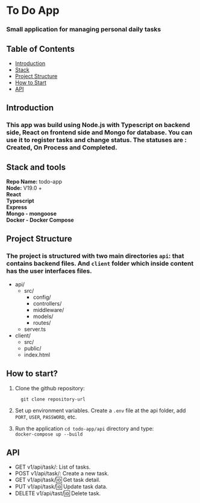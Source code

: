 # To Do App

###  Small application for managing personal daily tasks 

## Table of Contents
* [Introduction](#introduction)
* [Stack](#stack-and-versions)
* [Project Structure](#project-structure)
* [How to Start](#how-to-start)
* [API](#api)

## Introduction
### This app was build using Node.js with Typescript on backend side, React on frontend side and Mongo for database. You can use it to register tasks and change status. The statuses are : Created, On Process and Completed. 

## Stack and tools
**Repo Name:**  todo-app  
**Node:** V19.0 +   
**React**  
**Typescript**  
**Express**  
**Mongo - mongoose**  
**Docker - Docker Compose**

## Project Structure
### The project is structured with two main directories `api`: that contains backend files. And `client` folder which inside content has the user interfaces files. 
* api/  
  * src/ 
    * config/
    * controllers/
    * middleware/
    * models/
    * routes/
  * server.ts 
* client/  
  * src/  
  * public/  
  * index.html  

## How to start?

1. Clone the github repository: 
    ```
      git clone repository-url
2. Set up environment variables. Create a `.env` file at the api folder, add `PORT`,  `USER`, `PASSWORD`, etc.  

5. Run the application `cd todo-app/api` directory and type:  
    ``` docker-compose up --build ```

## API
  * GET v1/api/task/: List of tasks.
  * POST v1/api/task/: Create a new task.
  * GET v1/api/task/:id: Get task detail.
  * PUT v1/api/task/:id: Update task data.
  * DELETE v1/api/tast/:id: Delete task.
